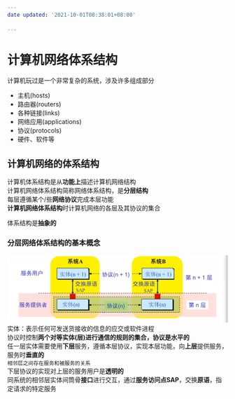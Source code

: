 ```yaml
---
date updated: '2021-10-01T08:38:01+08:00'

---
```


# 计算机网络体系结构

计算机玩过是一个非常复杂的系统，涉及许多组成部分

- 主机(hosts)
- 路由器(routers)
- 各种链接(links)
- 网络应用(applications)
- 协议(protocols)
- 硬件、软件等

## 计算机网络的体系结构

计算机体系结构是从**功能上**描述计算机网络结构\
计算机网络体系结构简称网络体系结构，是**分层结构**\
每层遵循某个/些**网络协议**完成本层功能\
**计算机网络体系结构**时计算机网络的各层及其协议的集合

体系结构是**抽象的**

### 分层网络体系结构的基本概念

![Pasted image 20210503192809](../../../../pictures/Pasted%20image%2020210503192809.png)
实体：表示任何可发送货接收的信息的应交或软件进程\
协议时控制**两个对等实体(层)**进行通信的规则的集合，协议是**水平的**\
任一层实体需要使用**下层**服务，遵循本层协议，实现本层功能，向**上层**提供服务，服务时**垂直的**\
`相邻层之间存在服务和被服务的关系`\
下层协议的实现对上层的服务用户是**透明的**\
同系统的相邻层实体间筒骨**接口**进行交互，通过**服务访问点SAP**，交换**原语**，指定请求的特定服务
